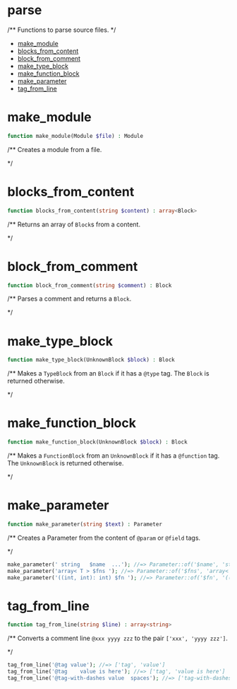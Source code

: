 # parse

/**
Functions to parse source files.
*/

- [make_module](#make_module)
- [blocks_from_content](#blocks_from_content)
- [block_from_comment](#block_from_comment)
- [make_type_block](#make_type_block)
- [make_function_block](#make_function_block)
- [make_parameter](#make_parameter)
- [tag_from_line](#tag_from_line)


# make_module
```php
function make_module(Module $file) : Module
```
/**
Creates a module from a file.

*/


# blocks_from_content
```php
function blocks_from_content(string $content) : array<Block>
```
/**
Returns an array of `Block`s from a content.

*/


# block_from_comment
```php
function block_from_comment(string $comment) : Block
```
/**
Parses a comment and returns a `Block`.

*/


# make_type_block
```php
function make_type_block(UnknownBlock $block) : Block
```
/**
Makes a `TypeBlock` from an `Block` if it has a `@type` tag.
The `Block` is returned otherwise.

*/


# make_function_block
```php
function make_function_block(UnknownBlock $block) : Block
```
/**
Makes a `FunctionBlock` from an `UnknownBlock` if it has a `@function` tag.
The `UnknownBlock` is returned otherwise.

*/


# make_parameter
```php
function make_parameter(string $text) : Parameter
```
/**
Creates a Parameter from the content of `@param` or `@field` tags.

*/
```php
make_parameter(' string   $name  ...'); //=> Parameter::of('$name', 'string', '...')
make_parameter('array< T > $fns '); //=> Parameter::of('$fns', 'array< T >')
make_parameter('((int, int): int) $fn '); //=> Parameter::of('$fn', '((int, int): int)')
```

# tag_from_line
```php
function tag_from_line(string $line) : array<string>
```
/**
Converts a comment line `@xxx yyyy zzz` to the pair `['xxx', 'yyyy zzz']`.

*/
```php
tag_from_line('@tag value'); //=> ['tag', 'value']
tag_from_line('@tag    value is here'); //=> ['tag', 'value is here']
tag_from_line('@tag-with-dashes value  spaces'); //=> ['tag-with-dashes', 'value  spaces']
```